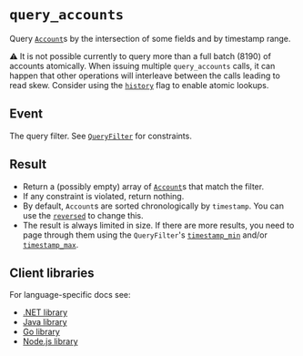# `query_accounts`

Query [`Account`](../account.md)s by the intersection of some fields and by timestamp range.

⚠️ It is not possible currently to query more than a full batch (8190) of accounts atomically.
When issuing multiple `query_accounts` calls, it can happen that other operations will interleave
between the calls leading to read skew. Consider using the
[`history`](../account.md#flagshistory) flag to enable atomic lookups.

## Event

The query filter.
See [`QueryFilter`](../query-filter.md) for constraints.

## Result

- Return a (possibly empty) array of [`Account`](../account.md)s that match the filter.
- If any constraint is violated, return nothing.
- By default, `Account`s are sorted chronologically by `timestamp`. You can use the
  [`reversed`](../query-filter.md#flagsreversed) to change this.
- The result is always limited in size. If there are more results, you need to page through them
  using the `QueryFilter`'s [`timestamp_min`](../query-filter.md#timestamp_min) and/or
  [`timestamp_max`](../query-filter.md#timestamp_max).

## Client libraries

For language-specific docs see:

- [.NET library](/src/clients/dotnet/README.md#query-accounts)
- [Java library](/src/clients/java/README.md#query-accounts)
- [Go library](/src/clients/go/README.md#query-accounts)
- [Node.js library](/src/clients/node/README.md#query-accounts)

